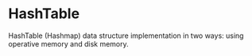 # HashTable
HashTable (Hashmap) data structure implementation in two ways: using operative memory and disk memory.

